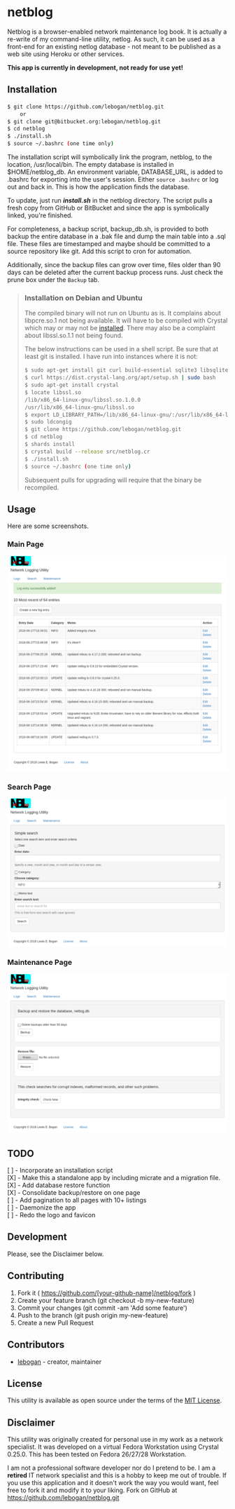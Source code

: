 # netblog

Netblog is a browser-enabled network maintenance log book. It
is actually a re-write of my command-line utility, netlog. As such, 
it can be used as a front-end for an existing netlog database - 
not meant to be published as a web site using Heroku or other services.

**This app is currently in development, not ready for use yet!**

## Installation
```bash
$ git clone https://github.com/lebogan/netblog.git
    or
$ git clone git@bitbucket.org:lebogan/netblog.git
$ cd netblog
$ ./install.sh
$ source ~/.bashrc (one time only)
```
The installation script will symbolically link the program, netblog, to the
location, /usr/local/bin. The empty database is installed in $HOME/netblog_db.
An environment variable, DATABASE_URL, is added to .bashrc for exporting 
into the user's session. Either `source .bashrc` or log out and back in. This 
is how the application finds the database.

To update, just run ***install.sh*** in the netblog directory. The script pulls a fresh
copy from GitHub or BitBucket and since the app is symbolically linked, you're finished.

For completeness, a backup script, backup_db.sh, is provided to both backup the
entire database in a .bak file and dump the main table into a .sql file.
These files are timestamped and maybe should be committed to a 
source repository like git. Add this script to cron for automation.

Additionally, since the backup files can grow over time, files older than 90 days
can be deleted after the current backup process runs. Just check the prune box
under the `Backup` tab.

> ### Installation on Debian and Ubuntu
> The compiled binary will not run on Ubuntu as is. It complains about libpcre.so.1 
> not being available. It will have to be compiled with Crystal which may or may not
> be [installed](https://devdocs.io/crystal/docs/installation/on_debian_and_ubuntu).
> There may also be a complaint about libssl.so.1.1 not being found.
>
> The below instructions can be used in a shell script. Be sure that at least git
> is installed. I have run into instances where it is not:
> ```bash
> $ sudo apt-get install git curl build-essential sqlite3 libsqlite3-dev
> $ curl https://dist.crystal-lang.org/apt/setup.sh | sudo bash
> $ sudo apt-get install crystal
> $ locate libssl.so
> /lib/x86_64-linux-gnu/libssl.so.1.0.0
> /usr/lib/x86_64-linux-gnu/libssl.so
> $ export LD_LIBRARY_PATH=/lib/x86_64-linux-gnu/:/usr/lib/x86_64-linux-gnu/
> $ sudo ldcongig
> $ git clone https://github.com/lebogan/netblog.git
> $ cd netblog
> $ shards install
> $ crystal build --release src/netblog.cr
> $ ./install.sh
> $ source ~/.bashrc (one time only)
> ```
> Subsequent pulls for upgrading will require that the binary be recompiled.

## Usage
Here are some screenshots.

### Main Page

![figure 1](./src/public/images/NetBLog.png)

### Search Page
![figure 2](./src/public/images/Search.png)

### Maintenance Page
![figure 3](./src/public/images/Maintenance.png)

## TODO

[ ] - Incorporate an installation script  
[X] - Make this a standalone app by including micrate and a migration file.  
[X] - Add database restore function  
[X] - Consolidate backup/restore on one page  
[ ] - Add pagination to all pages with 10+ listings  
[ ] - Daemonize the app  
[ ] - Redo the logo and favicon  

## Development

Please, see the Disclaimer below.

## Contributing

1. Fork it ( https://github.com/[your-github-name]/netblog/fork )
2. Create your feature branch (git checkout -b my-new-feature)
3. Commit your changes (git commit -am 'Add some feature')
4. Push to the branch (git push origin my-new-feature)
5. Create a new Pull Request

## Contributors
- [lebogan](https://github.com/lebogan/netblog.git) - creator, maintainer

## License
This utility is available as open source under the terms of the
[MIT License](http://opensource.org/licenses/MIT).

## Disclaimer
This utility was originally created for personal use in my work as a network
specialist. It was developed on a virtual Fedora Workstation using Crystal 0.25.0.
This has been tested on Fedora 26/27/28 Workstation.

I am not a professional software developer nor do I pretend to be. I am a **retired** IT 
network specialist and this is a hobby to keep me out of trouble. If you 
use this application and it doesn't work the way you would want, feel free to 
fork it and modify it to your liking. Fork on GitHub at https://github.com/lebogan/netblog.git
